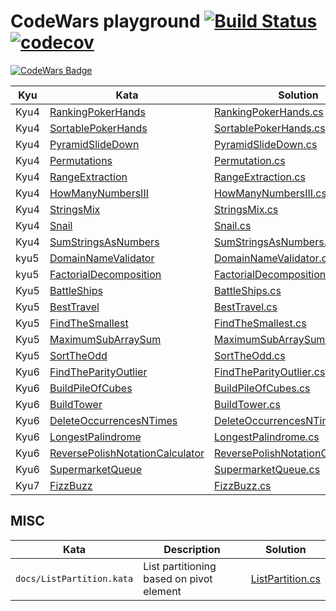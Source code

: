 # CodeWars playground  [![Build Status](https://travis-ci.com/NikiforovAll/codewars-playground.svg?branch=master)](https://travis-ci.com/NikiforovAll/codewars-playground) [![codecov](https://codecov.io/gh/NikiforovAll/codewars-playground/branch/master/graph/badge.svg)](https://codecov.io/gh/NikiforovAll/codewars-playground)

[![CodeWars Badge](https://www.codewars.com/users/NikiforovAll/badges/large)](https://www.codewars.com/users/NikiforovAll/badges)

Kyu | Kata |  Solution
--- | --- | ---
Kyu4 | [RankingPokerHands](https://www.codewars.com/kata/ranking-poker-hands) | [RankingPokerHands.cs](https://github.com/NikiforovAll/codewars-playground/blob/master/src/kyu4/RankingPokerHands.cs)
Kyu4 | [SortablePokerHands](https://www.codewars.com/kata/sortable-poker-hands) | [SortablePokerHands.cs](https://github.com/NikiforovAll/codewars-playground/blob/master/tests/SortablePokerHandsTest.cs)
Kyu4 | [PyramidSlideDown](https://www.codewars.com/kata/pyramid-slide-down) | [PyramidSlideDown.cs](https://github.com/NikiforovAll/codewars-playground/blob/master/src/kyu4/PyramidSlideDown.cs)
Kyu4 | [Permutations](https://www.codewars.com/kata/permutations) | [Permutation.cs](https://github.com/NikiforovAll/codewars-playground/blob/master/src/kyu4/Permutation.cs)
Kyu4 | [RangeExtraction](https://www.codewars.com/kata/range-extraction) | [RangeExtraction.cs](https://github.com/NikiforovAll/codewars-playground/blob/master/src/kyu4/RangeExtraction.cs)
Kyu4 | [HowManyNumbersIII](https://www.codewars.com/kata/how-many-numbers-iii/) | [HowManyNumbersIII.cs](https://github.com/NikiforovAll/codewars-playground/blob/master/src/kyu4/HowManyNumbersIII.cs)
Kyu4 | [StringsMix](https://www.codewars.com/kata/strings-mix/) | [StringsMix.cs](https://github.com/NikiforovAll/codewars-playground/blob/master/src/kyu4/StringsMix.cs)
Kyu4 | [Snail](https://www.codewars.com/kata/snail/) | [Snail.cs](https://github.com/NikiforovAll/codewars-playground/blob/master/src/kyu4/Snail.cs)
Kyu4| [SumStringsAsNumbers](https://www.codewars.com/kata/sum-strings-as-numbers/) | [SumStringsAsNumbers.cs](https://github.com/NikiforovAll/codewars-playground/blob/master/src/kyu4/SumStringsAsNumbers.cs)
kyu5 | [DomainNameValidator](https://www.codewars.com/kata/domain-name-validator/) | [DomainNameValidator.cs](https://github.com/NikiforovAll/codewars-playground/blob/master/src/kyu5/DomainNameValidator.cs)
kyu5 | [FactorialDecomposition](https://www.codewars.com/kata/factorial-decomposition/) | [FactorialDecomposition.cs](https://github.com/NikiforovAll/codewars-playground/blob/master/src/kyu5/FactorialDecomposition.cs)
Kyu5| [BattleShips](https://www.codewars.com/kata/battle-ships-sunk-damaged-or-not-touched/) | [BattleShips.cs](https://github.com/NikiforovAll/codewars-playground/blob/master/src/kyu5/BattleShips.cs)
Kyu5 | [BestTravel](https://www.codewars.com/kata/best-travel/) | [BestTravel.cs](https://github.com/NikiforovAll/codewars-playground/blob/master/src/kyu5/BestTravel.cs)
Kyu5 | [FindTheSmallest](https://www.codewars.com/kata/find-the-smallest) | [FindTheSmallest.cs](https://github.com/NikiforovAll/codewars-playground/blob/master/src/kyu5/FindTheSmallest.cs)
Kyu5 | [MaximumSubArraySum](https://www.codewars.com/kata/maximum-subarray-sum/) | [MaximumSubArraySum.cs](https://github.com/NikiforovAll/codewars-playground/blob/master/src/kyu5/MaximumSubArraySum.cs)
Kyu5 | [SortTheOdd](https://www.codewars.com/kata/sort-the-odd/solutions/) | [SortTheOdd.cs](https://github.com/NikiforovAll/codewars-playground/blob/master/src/kyu5/)
Kyu6 | [FindTheParityOutlier](https://www.codewars.com/kata/find-the-parity-outlier/) | [FindTheParityOutlier.cs](https://github.com/NikiforovAll/codewars-playground/blob/master/src/kyu6/FindTheParityOutlier.cs)
Kyu6 | [BuildPileOfCubes](https://www.codewars.com/kata/build-a-pile-of-cubes/) | [BuildPileOfCubes.cs](https://github.com/NikiforovAll/codewars-playground/blob/master/src/kyu6/BuildPileOfCubes.cs)
Kyu6 | [BuildTower](https://www.codewars.com/kata/build-tower/) | [BuildTower.cs](https://github.com/NikiforovAll/codewars-playground/blob/master/src/kyu6/BuildTower.cs)
Kyu6 | [DeleteOccurrencesNTimes](https://www.codewars.com/kata/delete-occurrences-of-an-element-if-it-occurs-more-than-n-times/solutions/) | [DeleteOccurrencesNTimes.cs](https://github.com/NikiforovAll/codewars-playground/blob/master/src/kyu6/DeleteOccurrencesNTimes.cs)
Kyu6 | [LongestPalindrome](https://www.codewars.com/kata/longest-palindrome/) | [LongestPalindrome.cs](https://github.com/NikiforovAll/codewars-playground/blob/master/src/kyu6/LongestPalindrome.cs)
Kyu6 | [ReversePolishNotationCalculator](https://www.codewars.com/kata/reverse-polish-notation-calculator/) | [ReversePolishNotationCalculator.cs](https://github.com/NikiforovAll/codewars-playground/blob/master/src/kyu6/ReversePolishNotationCalculator.cs)
Kyu6 | [SupermarketQueue](https://www.codewars.com/kata/the-supermarket-queue/) | [SupermarketQueue.cs](https://github.com/NikiforovAll/codewars-playground/blob/master/src/kyu6/SupermarketQueue.cs)
Kyu7 | [FizzBuzz](https://www.codewars.com/kata/fizz-buzz) | [FizzBuzz.cs](https://github.com/NikiforovAll/codewars-playground/blob/master/src/kyu7/FizzBuzz.cs)

## MISC

Kata | Description |  Solution
--- | --- | ---
`docs/ListPartition.kata`|List partitioning based on pivot element | [ListPartition.cs](https://github.com/NikiforovAll/codewars-playground/blob/master/src/misc/ListPartition.cs)
